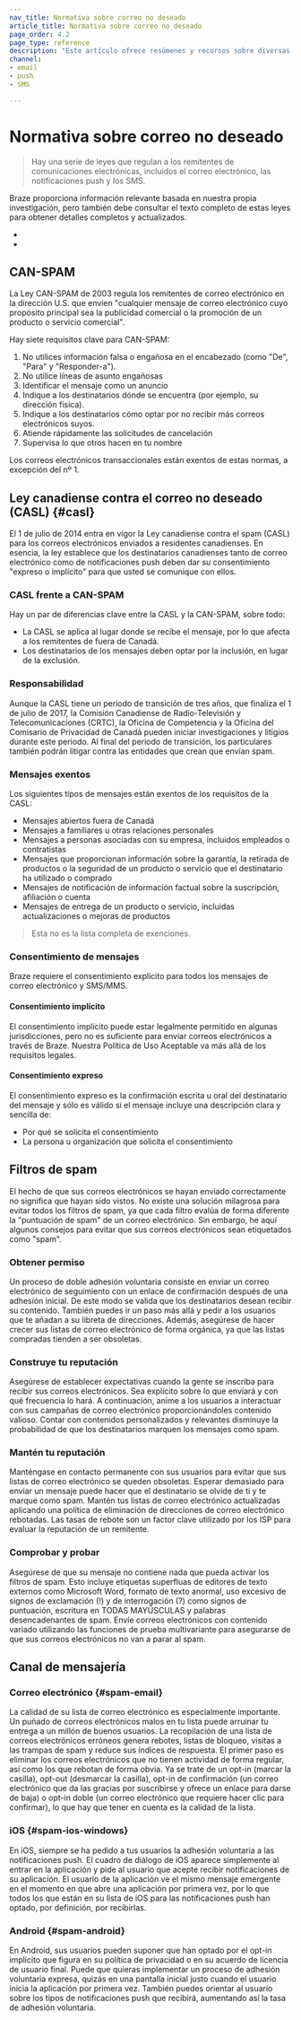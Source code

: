 ```yaml
---
nav_title: Normativa sobre correo no deseado
article_title: Normativa sobre correo no deseado
page_order: 4.2
page_type: reference
description: "Este artículo ofrece resúmenes y recursos sobre diversas normativas en materia de spam que pueden afectarle a usted o a sus usuarios."
channel:
- email
- push
- SMS

---
```


# Normativa sobre correo no deseado

> Hay una serie de leyes que regulan a los remitentes de comunicaciones electrónicas, incluidos el correo electrónico, las notificaciones push y los SMS.  

Braze proporciona información relevante basada en nuestra propia investigación, pero también debe consultar el texto completo de estas leyes para obtener detalles completos y actualizados.

- 
- 

## CAN-SPAM

La Ley CAN-SPAM de 2003 regula los remitentes de correo electrónico en la dirección U.S. que envíen "cualquier mensaje de correo electrónico cuyo propósito principal sea la publicidad comercial o la promoción de un producto o servicio comercial". 

Hay siete requisitos clave para CAN-SPAM:

1. No utilices información falsa o engañosa en el encabezado (como "De", "Para" y "Responder-a").
2. No utilice líneas de asunto engañosas
3. Identificar el mensaje como un anuncio
4. Indique a los destinatarios dónde se encuentra (por ejemplo, su dirección física).
5. Indique a los destinatarios cómo optar por no recibir más correos electrónicos suyos.
6. Atiende rápidamente las solicitudes de cancelación
7. Supervisa lo que otros hacen en tu nombre

Los correos electrónicos transaccionales están exentos de estas normas, a excepción del nº 1.

## Ley canadiense contra el correo no deseado (CASL) {#casl}

El 1 de julio de 2014 entra en vigor la Ley canadiense contra el spam (CASL) para los correos electrónicos enviados a residentes canadienses.  En esencia, la ley establece que los destinatarios canadienses tanto de correo electrónico como de notificaciones push deben dar su consentimiento "expreso o implícito" para que usted se comunique con ellos.

### CASL frente a CAN-SPAM

Hay un par de diferencias clave entre la CASL y la CAN-SPAM, sobre todo:

- La CASL se aplica al lugar donde se recibe el mensaje, por lo que afecta a los remitentes de fuera de Canadá.
- Los destinatarios de los mensajes deben optar por la inclusión, en lugar de la exclusión.

### Responsabilidad

Aunque la CASL tiene un periodo de transición de tres años, que finaliza el 1 de julio de 2017, la Comisión Canadiense de Radio-Televisión y Telecomunicaciones (CRTC), la Oficina de Competencia y la Oficina del Comisario de Privacidad de Canadá pueden iniciar investigaciones y litigios durante este periodo. Al final del periodo de transición, los particulares también podrán litigar contra las entidades que crean que envían spam.

### Mensajes exentos

Los siguientes tipos de mensajes están exentos de los requisitos de la CASL:

- Mensajes abiertos fuera de Canadá
- Mensajes a familiares u otras relaciones personales
- Mensajes a personas asociadas con su empresa, incluidos empleados o contratistas
- Mensajes que proporcionan información sobre la garantía, la retirada de productos o la seguridad de un producto o servicio que el destinatario ha utilizado o comprado
- Mensajes de notificación de información factual sobre la suscripción, afiliación o cuenta
- Mensajes de entrega de un producto o servicio, incluidas actualizaciones o mejoras de productos

>  Esta no es la lista completa de exenciones. 

### Consentimiento de mensajes

Braze requiere el consentimiento explícito para todos los mensajes de correo electrónico y SMS/MMS.

#### Consentimiento implícito

El consentimiento implícito puede estar legalmente permitido en algunas jurisdicciones, pero no es suficiente para enviar correos electrónicos a través de Braze. Nuestra Política de Uso Aceptable va más allá de los requisitos legales.

#### Consentimiento expreso

El consentimiento expreso es la confirmación escrita u oral del destinatario del mensaje y sólo es válido si el mensaje incluye una descripción clara y sencilla de:

- Por qué se solicita el consentimiento
- La persona u organización que solicita el consentimiento

## Filtros de spam

El hecho de que sus correos electrónicos se hayan enviado correctamente no significa que hayan sido vistos. No existe una solución milagrosa para evitar todos los filtros de spam, ya que cada filtro evalúa de forma diferente la "puntuación de spam" de un correo electrónico. Sin embargo, he aquí algunos consejos para evitar que sus correos electrónicos sean etiquetados como "spam".

### Obtener permiso

Un proceso de doble adhesión voluntaria consiste en enviar un correo electrónico de seguimiento con un enlace de confirmación después de una adhesión inicial. De este modo se valida que los destinatarios desean recibir su contenido. También puedes ir un paso más allá y pedir a los usuarios que te añadan a su libreta de direcciones. Además, asegúrese de hacer crecer sus listas de correo electrónico de forma orgánica, ya que las listas compradas tienden a ser obsoletas.


### Construye tu reputación

Asegúrese de establecer expectativas cuando la gente se inscriba para recibir sus correos electrónicos. Sea explícito sobre lo que enviará y con qué frecuencia lo hará. A continuación, anime a los usuarios a interactuar con sus campañas de correo electrónico proporcionándoles contenido valioso. Contar con contenidos personalizados y relevantes disminuye la probabilidad de que los destinatarios marquen los mensajes como spam.

### Mantén tu reputación

Manténgase en contacto permanente con sus usuarios para evitar que sus listas de correo electrónico se queden obsoletas. Esperar demasiado para enviar un mensaje puede hacer que el destinatario se olvide de ti y te marque como spam. Mantén tus listas de correo electrónico actualizadas aplicando una política de eliminación de direcciones de correo electrónico rebotadas. Las tasas de rebote son un factor clave utilizado por los ISP para evaluar la reputación de un remitente.

### Comprobar y probar

Asegúrese de que su mensaje no contiene nada que pueda activar los filtros de spam. Esto incluye etiquetas superfluas de editores de texto externos como Microsoft Word, formato de texto anormal, uso excesivo de signos de exclamación (!) y de interrogación (?) como signos de puntuación, escritura en TODAS MAYÚSCULAS y palabras desencadenantes de spam. Envíe correos electrónicos con contenido variado utilizando las funciones de prueba multivariante para asegurarse de que sus correos electrónicos no van a parar al spam.

## Canal de mensajería

### Correo electrónico {#spam-email}

La calidad de su lista de correo electrónico es especialmente importante.  Un puñado de correos electrónicos malos en tu lista puede arruinar tu entrega a un millón de buenos usuarios. La recopilación de una lista de correos electrónicos erróneos genera rebotes, listas de bloqueo, visitas a las trampas de spam y reduce sus índices de respuesta. El primer paso es eliminar los correos electrónicos que no tienen actividad de forma regular, así como los que rebotan de forma obvia. Ya se trate de un opt-in (marcar la casilla), opt-out (desmarcar la casilla), opt-in de confirmación (un correo electrónico que da las gracias por suscribirse y ofrece un enlace para darse de baja) o opt-in doble (un correo electrónico que requiere hacer clic para confirmar), lo que hay que tener en cuenta es la calidad de la lista.

### iOS {#spam-ios-windows}

En iOS, siempre se ha pedido a tus usuarios la adhesión voluntaria a las notificaciones push. El cuadro de diálogo de iOS aparece simplemente al entrar en la aplicación y pide al usuario que acepte recibir notificaciones de su aplicación. El usuario de la aplicación ve el mismo mensaje emergente en el momento en que abre una aplicación por primera vez, por lo que todos los que están en su lista de iOS para las notificaciones push han optado, por definición, por recibirlas.

### Android {#spam-android}

En Android, sus usuarios pueden suponer que han optado por el opt-in implícito que figura en su política de privacidad o en su acuerdo de licencia de usuario final. Puede que quieras implementar un proceso de adhesión voluntaria expresa, quizás en una pantalla inicial justo cuando el usuario inicia la aplicación por primera vez.  También puedes orientar al usuario sobre los tipos de notificaciones push que recibirá, aumentando así la tasa de adhesión voluntaria.

